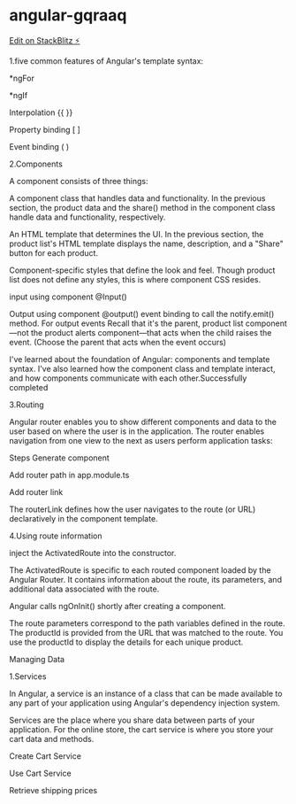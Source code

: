 # angular-gqraaq

[Edit on StackBlitz ⚡️](https://stackblitz.com/edit/angular-gqraaq)


1.five common features of Angular's template syntax:

*ngFor

*ngIf

Interpolation {{ }}

Property binding [ ]

Event binding ( )

2.Components

A component consists of three things:

A component class that handles data and functionality. In the previous section, the product data and the share() method in the component class handle data and functionality, respectively.

An HTML template that determines the UI. In the previous section, the product list's HTML template displays the name, description, and a "Share" button for each product.

Component-specific styles that define the look and feel. Though product list does not define any styles, this is where component CSS resides.

input using component
  @Input()
  
  Output using component
  @output()
  event binding to call the notify.emit() method.
  For output events Recall that it's the parent, product list component—not the product alerts component—that acts when the child raises the event. (Choose the parent that acts when the event occurs)
  
 I've learned about the foundation of Angular: components and template syntax. I've also learned how the component class and template interact, and how components communicate with each other.Successfully completed

3.Routing

 Angular router enables you to show different components and data to the user based on where the user is in the application. The router enables navigation from one view to the next as users perform application tasks:
 
 Steps 
   Generate component
   
   Add router path in app.module.ts
   
   Add router link
   
   The routerLink defines how the user navigates to the route (or URL) declaratively in the component template.

4.Using route information

inject the ActivatedRoute into the constructor.

The ActivatedRoute is specific to each routed component loaded by the Angular Router. It contains information about the route, its parameters, and additional data associated with the route.

Angular calls ngOnInit() shortly after creating a component.

The route parameters correspond to the path variables defined in the route. The productId is provided from the URL that was matched to the route. You use the productId to display the details for each unique product.

Managing Data

 1.Services
 
  In Angular, a service is an instance of a class that can be made available to any part of your application using Angular's dependency injection system.

Services are the place where you share data between parts of your application. For the online store, the cart service is where you store your cart data and methods.

Create Cart Service

Use Cart Service

Retrieve shipping prices
